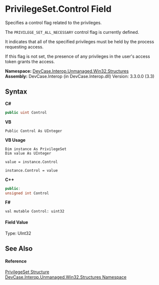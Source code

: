 # PrivilegeSet.Control Field
 

Specifies a control flag related to the privileges. 

 The `PRIVILEGE_SET_ALL_NECESSARY` control flag is currently defined. 

 It indicates that all of the specified privileges must be held by the process requesting access. 

 If this flag is not set, the presence of any privileges in the user's access token grants the access.

**Namespace:**&nbsp;<a href="N_DevCase_Interop_Unmanaged_Win32_Structures">DevCase.Interop.Unmanaged.Win32.Structures</a><br />**Assembly:**&nbsp;DevCase.Interop (in DevCase.Interop.dll) Version: 3.3.0.0 (3.3)

## Syntax

**C#**<br />
``` C#
public uint Control
```

**VB**<br />
``` VB
Public Control As UInteger
```

**VB Usage**<br />
``` VB Usage
Dim instance As PrivilegeSet
Dim value As UInteger

value = instance.Control

instance.Control = value
```

**C++**<br />
``` C++
public:
unsigned int Control
```

**F#**<br />
``` F#
val mutable Control: uint32
```


#### Field Value
Type: UInt32

## See Also


#### Reference
<a href="T_DevCase_Interop_Unmanaged_Win32_Structures_PrivilegeSet">PrivilegeSet Structure</a><br /><a href="N_DevCase_Interop_Unmanaged_Win32_Structures">DevCase.Interop.Unmanaged.Win32.Structures Namespace</a><br />